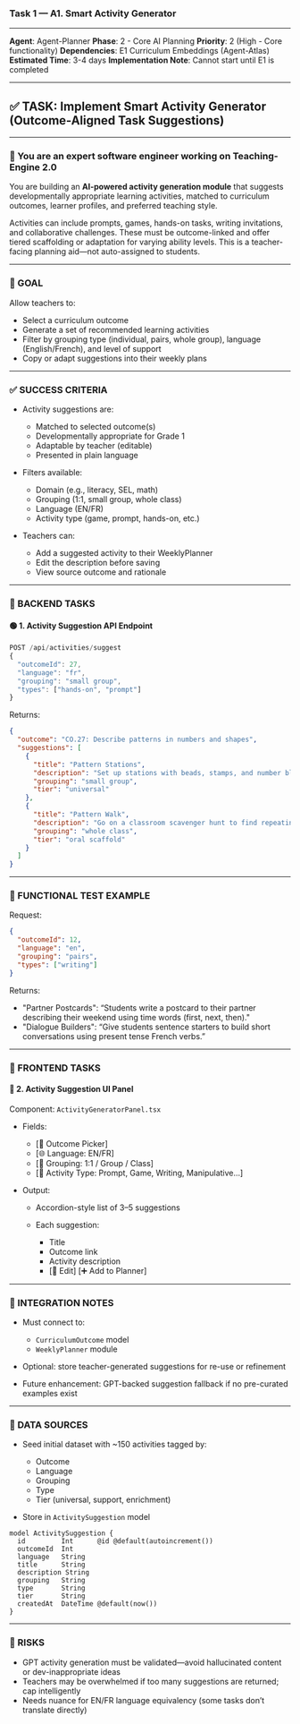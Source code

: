 ### **Task 1 — A1. Smart Activity Generator**

---

**Agent**: Agent-Planner
**Phase**: 2 - Core AI Planning
**Priority**: 2 (High - Core functionality)
**Dependencies**: E1 Curriculum Embeddings (Agent-Atlas)
**Estimated Time**: 3-4 days
**Implementation Note**: Cannot start until E1 is completed

---

## ✅ TASK: Implement Smart Activity Generator (Outcome-Aligned Task Suggestions)

---

### 🧠 You are an expert software engineer working on Teaching-Engine 2.0

You are building an **AI-powered activity generation module** that suggests developmentally appropriate learning activities, matched to curriculum outcomes, learner profiles, and preferred teaching style.

Activities can include prompts, games, hands-on tasks, writing invitations, and collaborative challenges. These must be outcome-linked and offer tiered scaffolding or adaptation for varying ability levels.
This is a teacher-facing planning aid—not auto-assigned to students.

---

### 🔹 GOAL

Allow teachers to:

- Select a curriculum outcome
- Generate a set of recommended learning activities
- Filter by grouping type (individual, pairs, whole group), language (English/French), and level of support
- Copy or adapt suggestions into their weekly plans

---

### ✅ SUCCESS CRITERIA

- Activity suggestions are:

  - Matched to selected outcome(s)
  - Developmentally appropriate for Grade 1
  - Adaptable by teacher (editable)
  - Presented in plain language

- Filters available:

  - Domain (e.g., literacy, SEL, math)
  - Grouping (1:1, small group, whole class)
  - Language (EN/FR)
  - Activity type (game, prompt, hands-on, etc.)

- Teachers can:

  - Add a suggested activity to their WeeklyPlanner
  - Edit the description before saving
  - View source outcome and rationale

---

### 🔧 BACKEND TASKS

#### 🟢 1. Activity Suggestion API Endpoint

```ts
POST /api/activities/suggest
{
  "outcomeId": 27,
  "language": "fr",
  "grouping": "small group",
  "types": ["hands-on", "prompt"]
}
```

Returns:

```json
{
  "outcome": "CO.27: Describe patterns in numbers and shapes",
  "suggestions": [
    {
      "title": "Pattern Stations",
      "description": "Set up stations with beads, stamps, and number blocks. Students rotate and describe what patterns they see or build.",
      "grouping": "small group",
      "tier": "universal"
    },
    {
      "title": "Pattern Walk",
      "description": "Go on a classroom scavenger hunt to find repeating patterns on walls, clothes, and objects. Discuss in a circle.",
      "grouping": "whole class",
      "tier": "oral scaffold"
    }
  ]
}
```

---

### 🧪 FUNCTIONAL TEST EXAMPLE

Request:

```json
{
  "outcomeId": 12,
  "language": "en",
  "grouping": "pairs",
  "types": ["writing"]
}
```

Returns:

- "Partner Postcards": “Students write a postcard to their partner describing their weekend using time words (first, next, then)."
- "Dialogue Builders": “Give students sentence starters to build short conversations using present tense French verbs.”

---

### 🎨 FRONTEND TASKS

#### 🔵 2. Activity Suggestion UI Panel

Component: `ActivityGeneratorPanel.tsx`

- Fields:

  - \[🎯 Outcome Picker]
  - \[🌐 Language: EN/FR]
  - \[👥 Grouping: 1:1 / Group / Class]
  - \[🧩 Activity Type: Prompt, Game, Writing, Manipulative…]

- Output:

  - Accordion-style list of 3–5 suggestions
  - Each suggestion:

    - Title
    - Outcome link
    - Activity description
    - \[📝 Edit] \[➕ Add to Planner]

---

### 🔗 INTEGRATION NOTES

- Must connect to:

  - `CurriculumOutcome` model
  - `WeeklyPlanner` module

- Optional: store teacher-generated suggestions for re-use or refinement
- Future enhancement: GPT-backed suggestion fallback if no pre-curated examples exist

---

### 📁 DATA SOURCES

- Seed initial dataset with \~150 activities tagged by:

  - Outcome
  - Language
  - Grouping
  - Type
  - Tier (universal, support, enrichment)

- Store in `ActivitySuggestion` model

```prisma
model ActivitySuggestion {
  id         Int      @id @default(autoincrement())
  outcomeId  Int
  language   String
  title      String
  description String
  grouping   String
  type       String
  tier       String
  createdAt  DateTime @default(now())
}
```

---

### 🚩 RISKS

- GPT activity generation must be validated—avoid hallucinated content or dev-inappropriate ideas
- Teachers may be overwhelmed if too many suggestions are returned; cap intelligently
- Needs nuance for EN/FR language equivalency (some tasks don’t translate directly)
